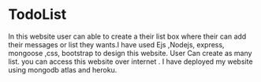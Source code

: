 # TodoList
In this website user can able to create a their list box where their can add their messages or list they wants.I have used Ejs ,Nodejs, express, mongoose ,css, bootstrap to design this website. User Can create as many list. you can access this website over internet . I have deployed my website using mongodb atlas and heroku.
